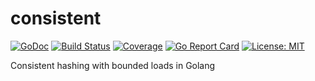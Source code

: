 # consistent
[![GoDoc](http://img.shields.io/badge/godoc-reference-blue.svg?style=flat)](https://godoc.org/github.com/buraksezer/consistent) [![Build Status](https://travis-ci.org/buraksezer/consistent.svg?branch=master)](https://travis-ci.org/buraksezer/consistent) [![Coverage](http://gocover.io/_badge/github.com/buraksezer/consistent)](http://gocover.io/github.com/buraksezer/consistent) [![Go Report Card](https://goreportcard.com/badge/github.com/buraksezer/consistent)](https://goreportcard.com/report/github.com/buraksezer/consistent) [![License: MIT](https://img.shields.io/badge/License-MIT-yellow.svg)](https://opensource.org/licenses/MIT)

Consistent hashing with bounded loads in Golang
